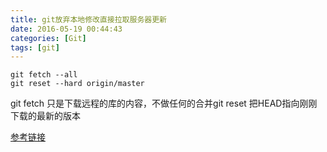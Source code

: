 ```yaml
---
title: git放弃本地修改直接拉取服务器更新
date: 2016-05-19 00:44:43
categories: [Git]
tags: [git]
---
```


``` git
git fetch --all
git reset --hard origin/master
```

git fetch 只是下载远程的库的内容，不做任何的合并git reset
把HEAD指向刚刚下载的最新的版本


[参考链接](http://stackoverflow.com/questions/1125968/force-git-to-overwrite-local-files-on-pull)